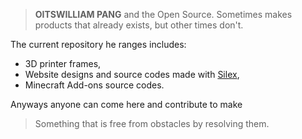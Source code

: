 > **OITSWILLIAM PANG** and the Open Source. Sometimes makes products that already exists, but other times don't.

The current repository he ranges includes:
* 3D printer frames,
* Website designs and source codes made with [Silex](https://github.com/silexlabs/Silex),
* Minecraft Add-ons source codes.

Anyways anyone can come here and contribute to make 
>Something that is free from obstacles by resolving them.
